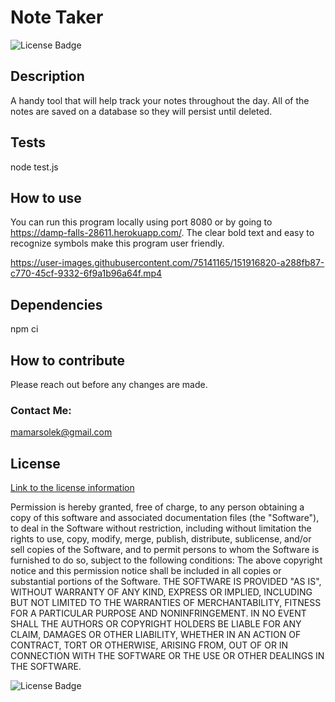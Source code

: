# Note Taker 

![License Badge](https://img.shields.io/badge/license-MIT-lightgrey.svg)

## Description
A handy tool that will help track your notes throughout the day. All of the notes are saved on a database so they will persist until deleted. 

## Tests
node test.js

## How to use
You can run this program locally using port 8080 or by going to https://damp-falls-28611.herokuapp.com/. The clear bold text and easy to recognize symbols make this program user friendly.



https://user-images.githubusercontent.com/75141165/151916820-a288fb87-c770-45cf-9332-6f9a1b96a64f.mp4



## Dependencies
npm ci

## How to contribute
Please reach out before any changes are made. 

### Contact Me:
mamarsolek@gmail.com 




## License
[Link to the license information](https://opensource.org/licenses/MIT)

Permission is hereby granted, free of charge, to any person obtaining a copy of this software and associated documentation files (the "Software"), to deal in the Software without restriction, including without limitation the rights to use, copy, modify, merge, publish, distribute, sublicense, and/or sell copies of the Software, and to permit persons to whom the Software is furnished to do so, subject to the following conditions: 
The above copyright notice and this permission notice shall be included in all copies or substantial portions of the Software. 
 THE SOFTWARE IS PROVIDED "AS IS", WITHOUT WARRANTY OF ANY KIND, EXPRESS OR IMPLIED, INCLUDING BUT NOT LIMITED TO THE WARRANTIES OF MERCHANTABILITY, FITNESS FOR A PARTICULAR PURPOSE AND NONINFRINGEMENT. IN NO EVENT SHALL THE AUTHORS OR COPYRIGHT HOLDERS BE LIABLE FOR ANY CLAIM, DAMAGES OR OTHER LIABILITY, WHETHER IN AN ACTION OF CONTRACT, TORT OR OTHERWISE, ARISING FROM, OUT OF OR IN CONNECTION WITH THE SOFTWARE OR THE USE OR OTHER DEALINGS IN THE SOFTWARE.

![License Badge](https://img.shields.io/badge/license-MIT-lightgrey.svg)
